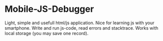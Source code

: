 Mobile-JS-Debugger
==================

Light, simple and usefull html/js application. Nice for learning js with your smartphone. Write and run js-code, read errors and stacktrace. Works with local storage (you may save one record). 